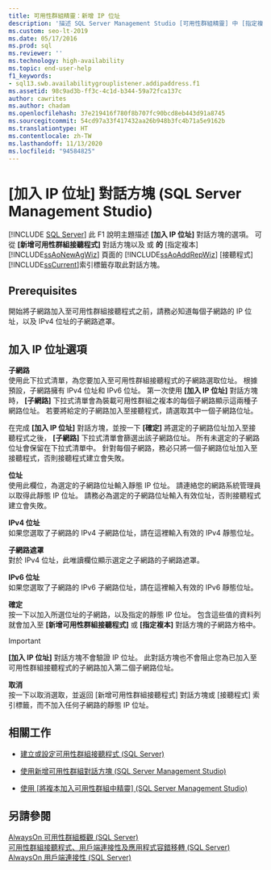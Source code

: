 ```yaml
---
title: 可用性群組精靈：新增 IP 位址
description: '描述 SQL Server Management Studio [可用性群組精靈] 中 [指定複本] 頁面上找到的 [新增 IP 位址] 對話方塊選項。 '
ms.custom: seo-lt-2019
ms.date: 05/17/2016
ms.prod: sql
ms.reviewer: ''
ms.technology: high-availability
ms.topic: end-user-help
f1_keywords:
- sql13.swb.availabilitygrouplistener.addipaddress.f1
ms.assetid: 98c9ad3b-ff3c-4c1d-b344-59a72fca137c
author: cawrites
ms.author: chadam
ms.openlocfilehash: 37e219416f780f8b707fc90bcd8eb443d91a8745
ms.sourcegitcommit: 54cd97a33f417432aa26b948b3fc4b71a5e9162b
ms.translationtype: HT
ms.contentlocale: zh-TW
ms.lasthandoff: 11/13/2020
ms.locfileid: "94584825"
---
```

# <a name="add-ip-address-dialog-box-sql-server-management-studio"></a>[加入 IP 位址] 對話方塊 (SQL Server Management Studio)
[!INCLUDE [SQL Server](../../../includes/applies-to-version/sqlserver.md)]
  此 F1 說明主題描述 **[加入 IP 位址]** 對話方塊的選項。 可從 **[新增可用性群組接聽程式]** 對話方塊以及  或 **的** [指定複本] [!INCLUDE[ssAoNewAgWiz](../../../includes/ssaonewagwiz-md.md)] 頁面的 [!INCLUDE[ssAoAddRepWiz](../../../includes/ssaoaddrepwiz-md.md)] [接聽程式] [!INCLUDE[ssCurrent](../../../includes/sscurrent-md.md)]索引標籤存取此對話方塊。  
  
## <a name="prerequisites"></a>Prerequisites  
 開始將子網路加入至可用性群組接聽程式之前，請務必知道每個子網路的 IP 位址，以及 IPv4 位址的子網路遮罩。  
  
##  <a name="add-ip-address-options"></a><a name="PageOptions"></a> 加入 IP 位址選項  
 **子網路**  
 使用此下拉式清單，為您要加入至可用性群組接聽程式的子網路選取位址。 根據預設，子網路擁有 IPv4 位址和 IPv6 位址。 第一次使用 **[加入 IP 位址]** 對話方塊時， **[子網路]** 下拉式清單會為裝載可用性群組之複本的每個子網路顯示這兩種子網路位址。 若要將給定的子網路加入至接聽程式，請選取其中一個子網路位址。  
  
 在完成 **[加入 IP 位址]** 對話方塊，並按一下 **[確定]** 將選定的子網路位址加入至接聽程式之後， **[子網路]** 下拉式清單會篩選出該子網路位址。 所有未選定的子網路位址會保留在下拉式清單中。 針對每個子網路，務必只將一個子網路位址加入至接聽程式，否則接聽程式建立會失敗。  
  
 **位址**  
 使用此欄位，為選定的子網路位址輸入靜態 IP 位址。 請連絡您的網路系統管理員以取得此靜態 IP 位址。 請務必為選定的子網路位址輸入有效位址，否則接聽程式建立會失敗。  
  
 **IPv4 位址**  
 如果您選取了子網路的 IPv4 子網路位址，請在這裡輸入有效的 IPv4 靜態位址。  
  
 **子網路遮罩**  
 對於 IPv4 位址，此唯讀欄位顯示選定之子網路的子網路遮罩。  
  
 **IPv6 位址**  
 如果您選取了子網路的 IPv6 子網路位址，請在這裡輸入有效的 IPv6 靜態位址。  
  
 **確定**  
 按一下以加入所選位址的子網路，以及指定的靜態 IP 位址。 包含這些值的資料列就會加入至 **[新增可用性群組接聽程式]** 或 **[指定複本]** 對話方塊的子網路方格中。  
  
> [!IMPORTANT]  
>  **[加入 IP 位址]** 對話方塊不會驗證 IP 位址。 此對話方塊也不會阻止您為已加入至可用性群組接聽程式的子網路加入第二個子網路位址。  
  
 **取消**  
 按一下以取消選取，並返回 [新增可用性群組接聽程式]  對話方塊或 [接聽程式]  索引標籤，而不加入任何子網路的靜態 IP 位址。  
  
##  <a name="related-tasks"></a><a name="RelatedTasks"></a> 相關工作  
  
-   [建立或設定可用性群組接聽程式 &#40;SQL Server&#41;](../../../database-engine/availability-groups/windows/create-or-configure-an-availability-group-listener-sql-server.md)  
  
-   [使用新增可用性群組對話方塊 &#40;SQL Server Management Studio&#41;](../../../database-engine/availability-groups/windows/use-the-new-availability-group-dialog-box-sql-server-management-studio.md)  
  
-   [使用 [將複本加入可用性群組中精靈] &#40;SQL Server Management Studio&#41;](../../../database-engine/availability-groups/windows/use-the-add-replica-to-availability-group-wizard-sql-server-management-studio.md)  
  
## <a name="see-also"></a>另請參閱  
 [AlwaysOn 可用性群組概觀 &#40;SQL Server&#41;](../../../database-engine/availability-groups/windows/overview-of-always-on-availability-groups-sql-server.md)   
 [可用性群組接聽程式、用戶端連接性及應用程式容錯移轉 &#40;SQL Server&#41;](../../../database-engine/availability-groups/windows/listeners-client-connectivity-application-failover.md)   
 [AlwaysOn 用戶端連接性 &#40;SQL Server&#41;](../../../database-engine/availability-groups/windows/always-on-client-connectivity-sql-server.md)  
  
  

